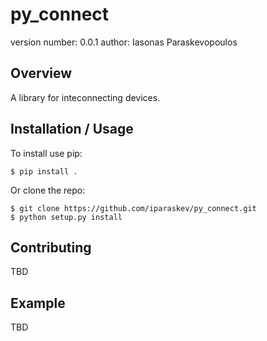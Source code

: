 py_connect
===============================

version number: 0.0.1
author: Iasonas Paraskevopoulos

Overview
--------

A library for inteconnecting devices.

Installation / Usage
--------------------

To install use pip:

    $ pip install .


Or clone the repo:

    $ git clone https://github.com/iparaskev/py_connect.git
    $ python setup.py install
    
Contributing
------------

TBD

Example
-------

TBD
